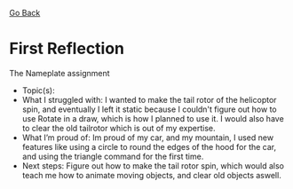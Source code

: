  [Go Back](/index.md)
# First Reflection
The Nameplate assignment

- Topic(s):
- What I struggled with: I wanted to make the tail rotor of the helicoptor spin, and eventually I left it static because I couldn't figure out how to use Rotate in a draw, which is how I planned to use it. I would also have to clear the old tailrotor which is out of my expertise. 
- What I’m proud of: Im proud of my car, and my mountain, I used new features like using a circle to round the edges of the hood for the car, and using the triangle command for the first time.
- Next steps: Figure out how to make the tail rotor spin, which would also teach me how to animate moving objects, and clear old objects aswell.
